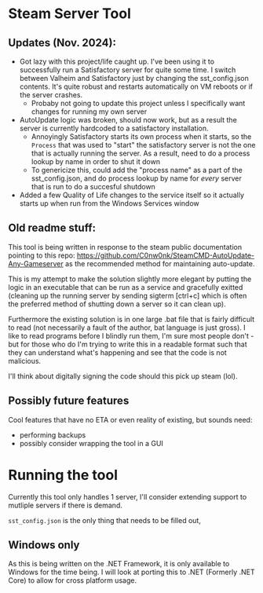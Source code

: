 # Steam Server Tool
## Updates (Nov. 2024):
 - Got lazy with this project/life caught up. I've been using it to successfully run a Satisfactory server for quite some time. I switch between Valheim and Satisfactory just by changing the sst_config.json contents. It's quite robust and restarts automatically on VM reboots or if the server crashes.
   - Probaby not going to update this project unless I specifically want changes for running my own server
 - AutoUpdate logic was broken, should now work, but as a result the server is currently hardcoded to a satisfactory installation.
   - Annoyingly Satisfactory starts its own process when it starts, so the `Process` that was used to "start" the satisfactory server is not the one that is actually running the server. As a result, need to do a process lookup by name in order to shut it down
   - To genericize this, could add the "process name" as a part of the sst_config.json, and do process lookup by name for *every* server that is run to do a succesful shutdown
 - Added a few Quality of Life changes to the service itself so it actually starts up when run from the Windows Services window

## Old readme stuff:
This tool is being written in response to the steam public documentation pointing to this repo: https://github.com/C0nw0nk/SteamCMD-AutoUpdate-Any-Gameserver as the recommended method for maintaining auto-update.

This is my attempt to make the solution slightly more elegant by putting the logic in an executable that can be run as a service and gracefully exitted (cleaning up the running server by sending sigterm [ctrl+c] which is often the preferred method of shutting down a server so it can clean up). 

Furthermore the existing solution is in one large .bat file that is fairly difficult to read (not necessarily a fault of the author, bat language is just gross). I like to read programs before I blindly run them, I'm sure most people don't - but for those who do I'm trying to write this in a readable format such that they can understand what's happening and see that the code is not malicious.

I'll think about digitally signing the code should this pick up steam (lol).

## Possibly future features
Cool features that have no ETA or even reality of existing, but sounds need:

 - performing backups
 - possibly consider wrapping the tool in a GUI 

# Running the tool

Currently this tool only handles 1 server, I'll consider extending support to mutliple servers if there is demand.

`sst_config.json` is the only thing that needs to be filled out,

## Windows only

As this is being written on the .NET Framework, it is only available to Windows for the time being. I will look at porting this to .NET (Formerly .NET Core) to allow for cross platform usage.
